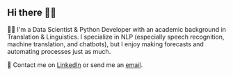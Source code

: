 ## Hi there 👋🏼

👩‍💻 I'm a Data Scientist & Python Developer with an academic background in Translation & Linguistics. I specialize in NLP (especially speech recognition, machine translation, and chatbots), but I enjoy making forecasts and automating processes just as much.

📨 Contact me on [LinkedIn](https://www.linkedin.com/in/lorena-ciutacu/) or send me an [email](mailto:contact@lorenaciutacu.com).
